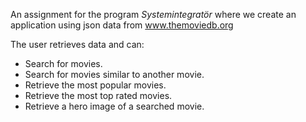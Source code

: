 An assignment for the program *Systemintegratör* where we create an application using json data from www.themoviedb.org

The user retrieves data and can:
* Search for movies.
* Search for movies similar to another movie.
* Retrieve the most popular movies.
* Retrieve the most top rated movies.
* Retrieve a hero image of a searched movie.
